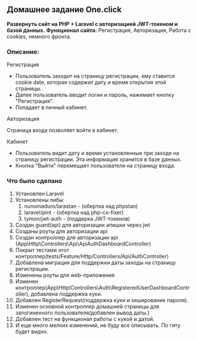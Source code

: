 ## Домашнее задание One.click

**Развернуть сайт на PHP + Laravel с авторизацией JWT-токеном и базой данных.**
**Функционал сайта:** Регистрация, Авторизация, Работа с cookies, немного фронта.

### Описание:

Регистрация

- Пользователь заходит на страницу регистрации, ему ставится cookie date, которая содержит дату и время открытия этой страницы.
- Далее пользователь вводит логин и пароль, нажимает кнопку "Регистрация".
- Попадает в личный кабинет.

Авторизация

Страница входа позволяет войти в кабинет.

Кабинет

- Пользователь видит дату и время установленные при заходе на страницу регистрации. Эта информация хранится в базе данных.
- Кнопка "Выйти" перемещает пользователя на страницу входа.

### Что было сделано
1. Установлен Laravel
2. Установлены либы:
   1. nunomaduro/larastan - (обертка над phpstan)
   2. laravel/pint - (обертка над php-cs-fixer)
   3. tymon/jwt-auth - (поддерка JWT-токенов)
3. Создан guard(api) для авторизации апишки через jwt
4. Созданы роуты для авторизации api
5. Создан контроллер для авторизации api (App\Http\Controllers\Api\ApiAuthDashboardController)
6. Покрыт тестами этот контроллер(tests/Feature/Http/Controllers/Api/AuthController)
7. Добавлена миграция для поддержки даты заходы на страницу регистрации.
8. Изменены роуты для web-приложения
9. Изменен контроллер(App\Http\Controllers\Auth\RegisteredUserDashboardController), добавлена поддержка куки.
10. Добавлен RegisterRequest(поддержка куки и хеширование пароля).
11. Изменен основной контроллер домашней страницы для залогиненного пользователя(добавлен вывод даты.)
12. Добавлен тест на функционал работы с кукой и датой.
13. И еще много мелких изменений, не буду все описывать. По гиту будет видно.